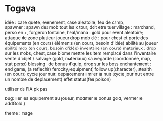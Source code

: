 # Togava

idée :
case quete, evenement, case aleatoire, feu de camp,  
spawner : spawn des mob tout les x tour, doit etre tuer
village : marchand, perso en +, forgeron 
fontaine, heal/mana : gold pour event aleatoire;
attaque de zone
plusieur joueur
drop mob 
clé : pour chest et porte
des équipements (en cours)
éléments (en cours, besoin d'idée)
abilité au joueur
abilité mob (en cours, besoin d'idée)
inventaire (en cours)
materiaux : drop sur les mobs, chest, case biome
mettre les item remplacé dans l'inventaire
vente d'objet / salvage (gold, materiaux)
sauvegarde (coordonnée, map, stat perso)
blessing : de bonus d'quip, drop sur les boss
enchantement : end game, (a reflechir)
ferocity,(equipment) follow up(character), stealth (en cours)
cycle jour nuit: deplacement limiter la nuit (cycle jour nuit entre un nombre de deplacement)
effet status(feu poison)

utiliser de l'IA pk pas

bug: 
lier les equipement au joueur, modifier le bonus gold, verifier le addGold()

theme  : mage